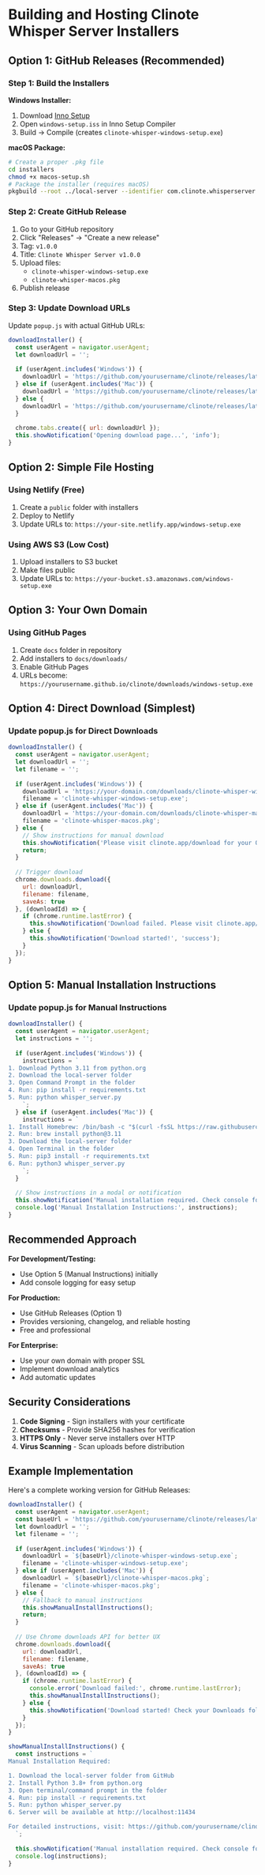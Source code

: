# Building and Hosting Clinote Whisper Server Installers

## Option 1: GitHub Releases (Recommended)

### Step 1: Build the Installers

**Windows Installer:**
1. Download [Inno Setup](https://jrsoftware.org/isinfo.php)
2. Open `windows-setup.iss` in Inno Setup Compiler
3. Build → Compile (creates `clinote-whisper-windows-setup.exe`)

**macOS Package:**
```bash
# Create a proper .pkg file
cd installers
chmod +x macos-setup.sh
# Package the installer (requires macOS)
pkgbuild --root ../local-server --identifier com.clinote.whisperserver --version 1.0.0 --install-location /Applications/ClinoteWhisperServer clinote-whisper-macos.pkg
```

### Step 2: Create GitHub Release

1. Go to your GitHub repository
2. Click "Releases" → "Create a new release"
3. Tag: `v1.0.0`
4. Title: `Clinote Whisper Server v1.0.0`
5. Upload files:
   - `clinote-whisper-windows-setup.exe`
   - `clinote-whisper-macos.pkg`
6. Publish release

### Step 3: Update Download URLs

Update `popup.js` with actual GitHub URLs:

```javascript
downloadInstaller() {
  const userAgent = navigator.userAgent;
  let downloadUrl = '';
  
  if (userAgent.includes('Windows')) {
    downloadUrl = 'https://github.com/yourusername/clinote/releases/latest/download/clinote-whisper-windows-setup.exe';
  } else if (userAgent.includes('Mac')) {
    downloadUrl = 'https://github.com/yourusername/clinote/releases/latest/download/clinote-whisper-macos.pkg';
  } else {
    downloadUrl = 'https://github.com/yourusername/clinote/releases/latest';
  }
  
  chrome.tabs.create({ url: downloadUrl });
  this.showNotification('Opening download page...', 'info');
}
```

## Option 2: Simple File Hosting

### Using Netlify (Free)

1. Create a `public` folder with installers
2. Deploy to Netlify
3. Update URLs to: `https://your-site.netlify.app/windows-setup.exe`

### Using AWS S3 (Low Cost)

1. Upload installers to S3 bucket
2. Make files public
3. Update URLs to: `https://your-bucket.s3.amazonaws.com/windows-setup.exe`

## Option 3: Your Own Domain

### Using GitHub Pages

1. Create `docs` folder in repository
2. Add installers to `docs/downloads/`
3. Enable GitHub Pages
4. URLs become: `https://yourusername.github.io/clinote/downloads/windows-setup.exe`

## Option 4: Direct Download (Simplest)

### Update popup.js for Direct Downloads

```javascript
downloadInstaller() {
  const userAgent = navigator.userAgent;
  let downloadUrl = '';
  let filename = '';
  
  if (userAgent.includes('Windows')) {
    downloadUrl = 'https://your-domain.com/downloads/clinote-whisper-windows-setup.exe';
    filename = 'clinote-whisper-windows-setup.exe';
  } else if (userAgent.includes('Mac')) {
    downloadUrl = 'https://your-domain.com/downloads/clinote-whisper-macos.pkg';
    filename = 'clinote-whisper-macos.pkg';
  } else {
    // Show instructions for manual download
    this.showNotification('Please visit clinote.app/download for your OS', 'info');
    return;
  }
  
  // Trigger download
  chrome.downloads.download({
    url: downloadUrl,
    filename: filename,
    saveAs: true
  }, (downloadId) => {
    if (chrome.runtime.lastError) {
      this.showNotification('Download failed. Please visit clinote.app/download', 'error');
    } else {
      this.showNotification('Download started!', 'success');
    }
  });
}
```

## Option 5: Manual Installation Instructions

### Update popup.js for Manual Instructions

```javascript
downloadInstaller() {
  const userAgent = navigator.userAgent;
  let instructions = '';
  
  if (userAgent.includes('Windows')) {
    instructions = `
1. Download Python 3.11 from python.org
2. Download the local-server folder
3. Open Command Prompt in the folder
4. Run: pip install -r requirements.txt
5. Run: python whisper_server.py
    `;
  } else if (userAgent.includes('Mac')) {
    instructions = `
1. Install Homebrew: /bin/bash -c "$(curl -fsSL https://raw.githubusercontent.com/Homebrew/install/HEAD/install.sh)"
2. Run: brew install python@3.11
3. Download the local-server folder
4. Open Terminal in the folder
5. Run: pip3 install -r requirements.txt
6. Run: python3 whisper_server.py
    `;
  }
  
  // Show instructions in a modal or notification
  this.showNotification('Manual installation required. Check console for instructions.', 'info');
  console.log('Manual Installation Instructions:', instructions);
}
```

## Recommended Approach

**For Development/Testing:**
- Use Option 5 (Manual Instructions) initially
- Add console logging for easy setup

**For Production:**
- Use GitHub Releases (Option 1)
- Provides versioning, changelog, and reliable hosting
- Free and professional

**For Enterprise:**
- Use your own domain with proper SSL
- Implement download analytics
- Add automatic updates

## Security Considerations

1. **Code Signing** - Sign installers with your certificate
2. **Checksums** - Provide SHA256 hashes for verification
3. **HTTPS Only** - Never serve installers over HTTP
4. **Virus Scanning** - Scan uploads before distribution

## Example Implementation

Here's a complete working version for GitHub Releases:

```javascript
downloadInstaller() {
  const userAgent = navigator.userAgent;
  const baseUrl = 'https://github.com/yourusername/clinote/releases/latest/download';
  let downloadUrl = '';
  let filename = '';
  
  if (userAgent.includes('Windows')) {
    downloadUrl = `${baseUrl}/clinote-whisper-windows-setup.exe`;
    filename = 'clinote-whisper-windows-setup.exe';
  } else if (userAgent.includes('Mac')) {
    downloadUrl = `${baseUrl}/clinote-whisper-macos.pkg`;
    filename = 'clinote-whisper-macos.pkg';
  } else {
    // Fallback to manual instructions
    this.showManualInstallInstructions();
    return;
  }
  
  // Use Chrome downloads API for better UX
  chrome.downloads.download({
    url: downloadUrl,
    filename: filename,
    saveAs: true
  }, (downloadId) => {
    if (chrome.runtime.lastError) {
      console.error('Download failed:', chrome.runtime.lastError);
      this.showManualInstallInstructions();
    } else {
      this.showNotification('Download started! Check your Downloads folder.', 'success');
    }
  });
}

showManualInstallInstructions() {
  const instructions = `
Manual Installation Required:

1. Download the local-server folder from GitHub
2. Install Python 3.8+ from python.org
3. Open terminal/command prompt in the folder
4. Run: pip install -r requirements.txt
5. Run: python whisper_server.py
6. Server will be available at http://localhost:11434

For detailed instructions, visit: https://github.com/yourusername/clinote
  `;
  
  this.showNotification('Manual installation required. Check console for instructions.', 'info');
  console.log(instructions);
}
``` 